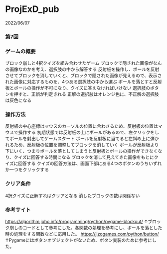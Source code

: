 # ProjExD_pub

2022/06/07
### 第7回
### ゲームの概要
ブロック崩しと4択クイズを組み合わせたゲーム
ブロックで隠された画像がなんの画像なのかを考え、選択肢の中から解答する
反射板を操作し、ボールを反射させてブロックを消していくと、ブロックで隠された画像が見えるので、表示された画像に対応するものを、4つある選択肢の中から選ぶ
ボールを落とすと反射板とボールの操作が不可になり、クイズに答えなければいけない
選択肢のボタンを押すと、正誤が判定される
正解の選択肢はオレンジ色に、不正解の選択肢は灰色になる
### 操作方法
反射板の中心座標はマウスのカーソルの位置に合わさるため、反射板の位置はマウスで操作する
初期状態では反射板の上にボールがあるので、左クリックをしてボールを射出してゲームスタート
ボールを反射板に当てると左斜め上に弾かれるため、反射板の位置を調整してブロックを消していく
ボールが反射板より下にいく、つまりボールを落としてしまうと反射板とボールの操作ができなくなり、クイズに回答する時間になる
ブロックを消して見えてきた画像をもとにクイズに回答する
クイズの回答方法は、画面下部にある4つのボタンのうちいずれか一つをクリックする
### クリア条件
4択クイズに正解すればクリアとなる
消したブロックの数は関係ない
### 参考サイト
https://algorithm.joho.info/programming/python/pygame-blockout/
↑ブロック崩しのコードとして参考にした。各関数の処理を参考にし、ボールを落とした時の処理をする関数などに応用した。
https://jizogames.com/python/button/
↑Pygameにはボタンオブジェクトがないため、ボタン実装のために参考にした。
